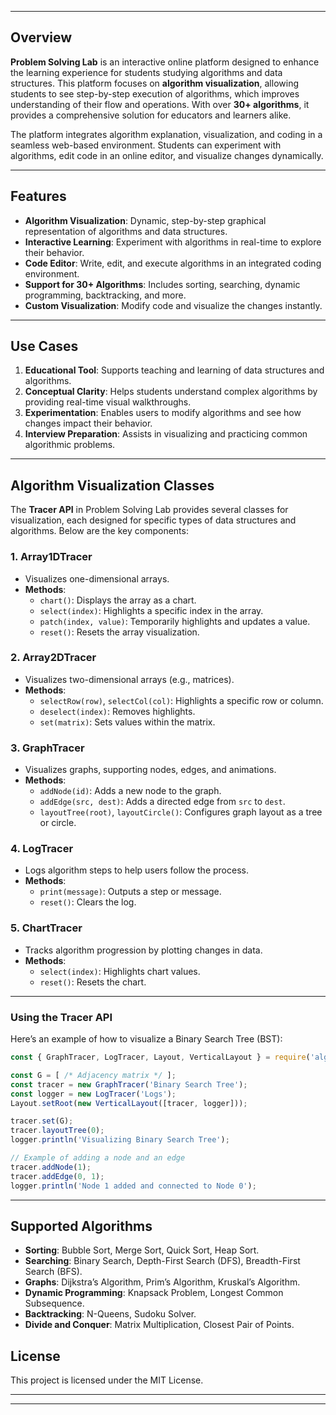 
---

## **Overview**

**Problem Solving Lab** is an interactive online platform designed to enhance the learning experience for students studying algorithms and data structures. This platform focuses on **algorithm visualization**, allowing students to see step-by-step execution of algorithms, which improves understanding of their flow and operations. With over **30+ algorithms**, it provides a comprehensive solution for educators and learners alike.

The platform integrates algorithm explanation, visualization, and coding in a seamless web-based environment. Students can experiment with algorithms, edit code in an online editor, and visualize changes dynamically.

---

## **Features**

- **Algorithm Visualization**: Dynamic, step-by-step graphical representation of algorithms and data structures.
- **Interactive Learning**: Experiment with algorithms in real-time to explore their behavior.
- **Code Editor**: Write, edit, and execute algorithms in an integrated coding environment.
- **Support for 30+ Algorithms**: Includes sorting, searching, dynamic programming, backtracking, and more.
- **Custom Visualization**: Modify code and visualize the changes instantly.

---

## **Use Cases**

1. **Educational Tool**: Supports teaching and learning of data structures and algorithms.
2. **Conceptual Clarity**: Helps students understand complex algorithms by providing real-time visual walkthroughs.
3. **Experimentation**: Enables users to modify algorithms and see how changes impact their behavior.
4. **Interview Preparation**: Assists in visualizing and practicing common algorithmic problems.

---

## **Algorithm Visualization Classes**

The **Tracer API** in Problem Solving Lab provides several classes for visualization, each designed for specific types of data structures and algorithms. Below are the key components:

### 1. **Array1DTracer**
- Visualizes one-dimensional arrays.
- **Methods**:
  - `chart()`: Displays the array as a chart.
  - `select(index)`: Highlights a specific index in the array.
  - `patch(index, value)`: Temporarily highlights and updates a value.
  - `reset()`: Resets the array visualization.

### 2. **Array2DTracer**
- Visualizes two-dimensional arrays (e.g., matrices).
- **Methods**:
  - `selectRow(row)`, `selectCol(col)`: Highlights a specific row or column.
  - `deselect(index)`: Removes highlights.
  - `set(matrix)`: Sets values within the matrix.

### 3. **GraphTracer**
- Visualizes graphs, supporting nodes, edges, and animations.
- **Methods**:
  - `addNode(id)`: Adds a new node to the graph.
  - `addEdge(src, dest)`: Adds a directed edge from `src` to `dest`.
  - `layoutTree(root)`, `layoutCircle()`: Configures graph layout as a tree or circle.

### 4. **LogTracer**
- Logs algorithm steps to help users follow the process.
- **Methods**:
  - `print(message)`: Outputs a step or message.
  - `reset()`: Clears the log.

### 5. **ChartTracer**
- Tracks algorithm progression by plotting changes in data.
- **Methods**:
  - `select(index)`: Highlights chart values.
  - `reset()`: Resets the chart.

---

### **Using the Tracer API**
Here’s an example of how to visualize a Binary Search Tree (BST):

```javascript
const { GraphTracer, LogTracer, Layout, VerticalLayout } = require('algorithm-visualizer');

const G = [ /* Adjacency matrix */ ];
const tracer = new GraphTracer('Binary Search Tree');
const logger = new LogTracer('Logs');
Layout.setRoot(new VerticalLayout([tracer, logger]));

tracer.set(G);
tracer.layoutTree(0);
logger.println('Visualizing Binary Search Tree');

// Example of adding a node and an edge
tracer.addNode(1);
tracer.addEdge(0, 1);
logger.println('Node 1 added and connected to Node 0');
```

---

## **Supported Algorithms**

- **Sorting**: Bubble Sort, Merge Sort, Quick Sort, Heap Sort.
- **Searching**: Binary Search, Depth-First Search (DFS), Breadth-First Search (BFS).
- **Graphs**: Dijkstra’s Algorithm, Prim’s Algorithm, Kruskal’s Algorithm.
- **Dynamic Programming**: Knapsack Problem, Longest Common Subsequence.
- **Backtracking**: N-Queens, Sudoku Solver.
- **Divide and Conquer**: Matrix Multiplication, Closest Pair of Points.



## **License**

This project is licensed under the MIT License.

---



---
